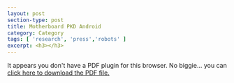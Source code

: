 ```yaml
---
layout: post
section-type: post
title: Motherboard PKD Android
category: Category
tags: [ 'research', 'press','robots' ]
excerpt: <h3></h3>
---
```

<object data="https://blogs.memphis.edu/aolney/files/2019/10/motherboard2016.pdf" type="application/pdf" width="100%" height="600px">
 
  <p>It appears you don't have a PDF plugin for this browser.
  No biggie... you can <a href="https://blogs.memphis.edu/aolney/files/2019/10/motherboard2016.pdf">click here to
  download the PDF file.</a></p>
  
</object>
